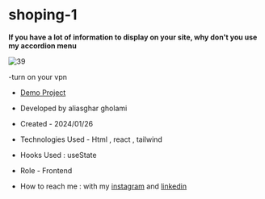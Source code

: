 # shoping-1

**If you have a lot of information to display on your site, why don't you use my accordion menu**

![39](https://github.com/aliasghardev/shoping-1/assets/144837096/1181fbe7-b903-49b4-85d5-c94a29657951)

-turn on your vpn

- [Demo Project](https://shoping-1.vercel.app/)

- Developed by aliasghar gholami

- Created - 2024/01/26

- Technologies Used - Html , react , tailwind

- Hooks Used : useState 

- Role - Frontend

- How to reach me : with my [instagram](https://www.instagram.com/aliasghar.gholami_dev) and [linkedin](https://www.linkedin.com/in/aliasghar-gholami-a1229a290)
